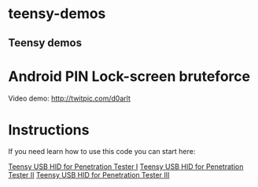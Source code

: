teensy-demos
============

## Teensy demos

# Android PIN Lock-screen bruteforce

Video demo: http://twitpic.com/d0arlt

# Instructions

If you need learn how to use this code you can start here:

[Teensy USB HID for Penetration Tester I](http://labofapenetrationtester.blogspot.com.es/2012/04/teensy-usb-hid-for-penetration-testers.html)
[Teensy USB HID for Penetration Tester II](http://labofapenetrationtester.blogspot.com.es/2012/04/teensy-usb-hid-for-penetration-testers_04.html)
[Teensy USB HID for Penetration Tester III](http://labofapenetrationtester.blogspot.com.es/2012/04/teensy-usb-hid-for-penetration-testers_25.html)

